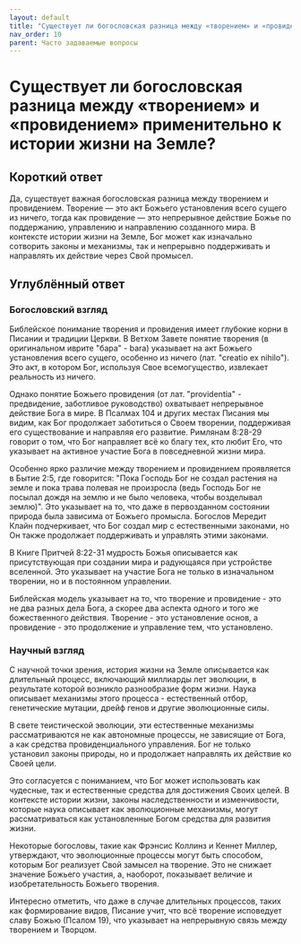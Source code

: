 ```yaml
---
layout: default
title: "Существует ли богословская разница между «творением» и «провидением» применительно к истории жизни на Земле?"
nav_order: 10
parent: Часто задаваемые вопросы
---
```


# Существует ли богословская разница между «творением» и «провидением» применительно к истории жизни на Земле?

## Короткий ответ

Да, существует важная богословская разница между творением и провидением. Творение — это акт Божьего установления всего сущего из ничего, тогда как провидение — это непрерывное действие Божье по поддержанию, управлению и направлению созданного мира. В контексте истории жизни на Земле, Бог может как изначально сотворить законы и механизмы, так и непрерывно поддерживать и направлять их действие через Свой промысел.

## Углублённый ответ

### Богословский взгляд

Библейское понимание творения и провидения имеет глубокие корни в Писании и традиции Церкви. В Ветхом Завете понятие творения (в оригинальном иврите "бара" - bara) указывает на акт Божьего установления всего сущего, особенно из ничего (лат. "creatio ex nihilo"). Это акт, в котором Бог, используя Свое всемогущество, извлекает реальность из ничего.

Однако понятие Божьего провидения (от лат. "providentia" - предвидение, заботливое руководство) охватывает непрерывное действие Бога в мире. В Псалмах 104 и других местах Писания мы видим, как Бог продолжает заботиться о Своем творении, поддерживая его существование и направляя его развитие. Римлянам 8:28-29 говорит о том, что Бог направляет всё ко благу тех, кто любит Его, что указывает на активное участие Бога в повседневной жизни мира.

Особенно ярко различие между творением и провидением проявляется в Бытие 2:5, где говорится: "Пока Господь Бог не создал растения на земле и пока трава полевая не произросла (ведь Господь Бог не посылал дождя на землю и не было человека, чтобы возделывал землю)". Это указывает на то, что даже в первозданном состоянии природа была зависима от Божьего промысла. Богослов Мередит Клайн подчеркивает, что Бог создал мир с естественными законами, но Он также продолжает поддерживать и управлять этими законами.

В Книге Притчей 8:22-31 мудрость Божья описывается как присутствующая при создании мира и радующаяся при устройстве вселенной. Это указывает на участие Бога не только в изначальном творении, но и в постоянном управлении.

Библейская модель указывает на то, что творение и провидение - это не два разных дела Бога, а скорее два аспекта одного и того же божественного действия. Творение - это установление основ, а провидение - это продолжение и управление тем, что установлено.

### Научный взгляд

С научной точки зрения, история жизни на Земле описывается как длительный процесс, включающий миллиарды лет эволюции, в результате которой возникло разнообразие форм жизни. Наука описывает механизмы этого процесса - естественный отбор, генетические мутации, дрейф генов и другие эволюционные силы.

В свете теистической эволюции, эти естественные механизмы рассматриваются не как автономные процессы, не зависящие от Бога, а как средства провиденциального управления. Бог не только установил законы природы, но и продолжает направлять их действие ко Своей цели.

Это согласуется с пониманием, что Бог может использовать как чудесные, так и естественные средства для достижения Своих целей. В контексте истории жизни, законы наследственности и изменчивости, которые наука описывает как эволюционные механизмы, могут рассматриваться как установленные Богом средства для развития жизни.

Некоторые богословы, такие как Фрэнсис Коллинз и Кеннет Миллер, утверждают, что эволюционные процессы могут быть способом, которым Бог реализует Свой замысел на творение. Это не снижает значение Божьего участия, а, наоборот, показывает величие и изобретательность Божьего творения.

Интересно отметить, что даже в случае длительных процессов, таких как формирование видов, Писание учит, что всё творение исповедует славу Божью (Псалом 19), что указывает на непрерывную связь между творением и Творцом.